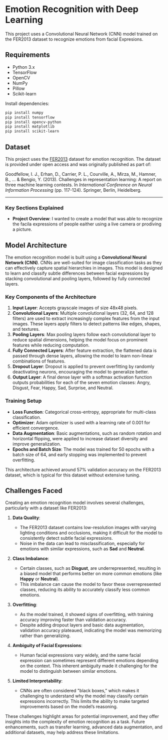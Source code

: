 # Emotion Recognition with Deep Learning

This project uses a Convolutional Neural Network (CNN) model trained on the FER2013 dataset to recognize emotions from facial Expresions.

## Requirements
- Python 3.x
- TensorFlow
- OpenCV
- NumPy
- Pillow
- Scikit-learn

Install dependencies:
```bash
pip install numpy
pip install tensorflow
pip install opencv-python
pip install matplotlib
pip install scikit-learn
```

## Dataset

This project uses the [FER2013](https://www.kaggle.com/datasets/msambare/fer2013) dataset for emotion recognition. The dataset is provided under open access and was originally published as part of:

Goodfellow, I. J., Erhan, D., Carrier, P. L., Courville, A., Mirza, M., Hamner, B., ... & Bengio, Y. (2013). Challenges in representation learning: A report on three machine learning contests. In *International Conference on Neural Information Processing* (pp. 117-124). Springer, Berlin, Heidelberg.


---

### Key Sections Explained

- **Project Overview**: I wanted to create a model that was able to recognize the facila expressions of people eaither using a live camera or prodiving a picture.
## Model Architecture

The emotion recognition model is built using a **Convolutional Neural Network (CNN)**. CNNs are well-suited for image classification tasks as they can effectively capture spatial hierarchies in images. This model is designed to learn and classify subtle differences between facial expressions by stacking convolutional and pooling layers, followed by fully connected layers.

### Key Components of the Architecture

1. **Input Layer**: Accepts grayscale images of size 48x48 pixels.
2. **Convolutional Layers**: Multiple convolutional layers (32, 64, and 128 filters) are used to extract increasingly complex features from the input images. These layers apply filters to detect patterns like edges, shapes, and textures.
3. **Pooling Layers**: Max pooling layers follow each convolutional layer to reduce spatial dimensions, helping the model focus on prominent features while reducing computation.
4. **Fully Connected Layers**: After feature extraction, the flattened data is passed through dense layers, allowing the model to learn non-linear combinations of features.
5. **Dropout Layer**: Dropout is applied to prevent overfitting by randomly deactivating neurons, encouraging the model to generalize better.
6. **Output Layer**: A final dense layer with a softmax activation function outputs probabilities for each of the seven emotion classes: Angry, Disgust, Fear, Happy, Sad, Surprise, and Neutral.

### Training Setup

- **Loss Function**: Categorical cross-entropy, appropriate for multi-class classification.
- **Optimizer**: Adam optimizer is used with a learning rate of 0.001 for efficient convergence.
- **Data Augmentation**: Basic augmentations, such as random rotation and horizontal flipping, were applied to increase dataset diversity and improve generalization.
- **Epochs and Batch Size**: The model was trained for 50 epochs with a batch size of 64, and early stopping was implemented to prevent overfitting.

This architecture achieved around 57% validation accuracy on the FER2013 dataset, which is typical for this dataset without extensive tuning.

## Challenges Faced

Creating an emotion recognition model involves several challenges, particularly with a dataset like FER2013:

1. **Data Quality**:
   - The FER2013 dataset contains low-resolution images with varying lighting conditions and occlusions, making it difficult for the model to consistently detect subtle facial expressions.
   - Noise in the data can lead to misclassification, especially for emotions with similar expressions, such as **Sad** and **Neutral**.

2. **Class Imbalance**:
   - Certain classes, such as **Disgust**, are underrepresented, resulting in a biased model that performs better on more common emotions (like **Happy** or **Neutral**).
   - This imbalance can cause the model to favor these overrepresented classes, reducing its ability to accurately classify less common emotions.

3. **Overfitting**:
   - As the model trained, it showed signs of overfitting, with training accuracy improving faster than validation accuracy.
   - Despite adding dropout layers and basic data augmentation, validation accuracy plateaued, indicating the model was memorizing rather than generalizing.

4. **Ambiguity of Facial Expressions**:
   - Human facial expressions vary widely, and the same facial expression can sometimes represent different emotions depending on the context. This inherent ambiguity made it challenging for the model to distinguish between similar emotions.

5. **Limited Interpretability**:
   - CNNs are often considered "black boxes," which makes it challenging to understand why the model may classify certain expressions incorrectly. This limits the ability to make targeted improvements based on the model’s reasoning.

These challenges highlight areas for potential improvement, and they offer insights into the complexity of emotion recognition as a task. Future enhancements, such as transfer learning, advanced data augmentation, and additional datasets, may help address these limitations.




